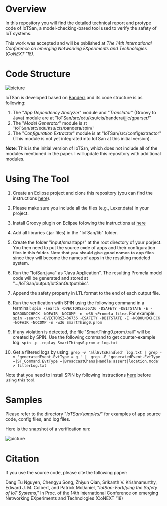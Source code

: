 # Overview

In this repository you will find the detailed technical report and protype code of IoTSan, a model-checking-based tool used to verify the safety of IoT systems.

This work was accepted and will be published at *The 14th International Conference on emerging Networking EXperiments and Technologies (CoNEXT '18)*.

# Code Structure

![picture](images/IoTSanArchitecture.png)

IoTSan is developed based on [Bandera](http://bandera.projects.cs.ksu.edu/) and its code structure is as following:
1. The "*App Dependency Analyzer*" module and "*Translator*" (Groovy to Java) module are at "IoTSan/src/edu/ksu/cis/bandera/jjjc/gparser/"
2. The "*Model Generator*" module is at "IoTSan/src/edu/ksu/cis/bandera/spin/"
3. The "*Configuration Extractor*" module is at "IoTSan/src/configextractor" (This module is not yet integrated into IoTSan at this initial version).

**Note**: This is the initial version of IoTSan, which does not include all of the modules mentioned in the paper. I will update this repository with additional modules.

# Using The Tool

1. Create an Eclipse project and clone this repository (you can find the instructions [here](https://github.com/collab-uniba/socialcde4eclipse/wiki/How-to-import-a-GitHub-project-into-Eclipse)).
  1. Please make sure you include all the files (e.g., Lexer.data) in your project.
  2. Install Groovy plugin on Eclipse following the instructions at [here](https://github.com/groovy/groovy-eclipse/wiki)
  3. Add all libraries (.jar files) in the "IoTSan/lib" folder.

2. Create the folder "input/smartapps" at the root directory of your porject. You then need to put the source code of apps and their configuration files in this folder. Note that you should give good names to app files since they will become the names of apps in the resulting modeled system.

3. Run the "IotSan.java" as "Java Application". The resulting Promela model code will be generated and stored at ".../IoTSan/output/IotSanOutput/birc".

4. Append the safety property in LTL format to the end of each output file.

5. Run the verification with SPIN using the following command in a terminal: 
`spin -search -DVECTORSZ=36736 -DSAFETY -DBITSTATE -E -NOBOUNDCHECK -NOFAIR -NOCOMP -n -w36 <Promela file>`. 
For example: 
`spin -search -DVECTORSZ=36736 -DSAFETY -DBITSTATE -E -NOBOUNDCHECK -NOFAIR -NOCOMP -n -w36 SmartThing0.prom`

6. If any violation is detected, the file "SmartThing0.prom.trail" will be created by SPIN. Use the following command to get counter-example log: `spin -p -replay SmartThings0.prom > log.txt`

7. Get a filtered logs by using: 
`grep -v 'allEvtsHandled' log.txt | grep -v 'generatedEvent.EvtType = g_' |  grep -E 'generatedEvent.EvtType =|ST_Command.EvtType =|BroadcastChans|Handle|assert|location.mode'  > filterLog.txt`

Note that you need to install SPIN by following instructions [here](http://spinroot.com/spin/whatispin.html) before using this tool.

# Samples

Please refer to the directory "*IoTSan/samples/*" for examples of app source code, config files, and log files.

Here is the snapshot of a verification run:

![picture](images/snapshot.png)

# Citation
If you use the source code, please cite the following paper:

Dang Tu Nguyen, Chengyu Song, Zhiyun Qian, Srikanth V. Krishnamurthy, Edward J. M. Colbert, and Patrick McDaniel, "*IotSan: Fortifying the Safety of IoT Systems*," In Proc. of the 14th International Conference on emerging Networking EXperiments and Technologies (CoNEXT '18)
